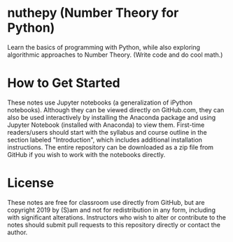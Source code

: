 # nuthepy (Number Theory for Python)
Learn the basics of programming with Python, while also exploring algorithmic approaches to Number Theory. (Write code and do cool math.)

# How to Get Started
These notes use Jupyter notebooks (a generalization of iPython notebooks). Although they can be viewed directly on GitHub.com, they can also be used interactively by installing the Anaconda package and using Jupyter Notebook (installed with Anaconda) to view them. First-time readers/users should start with the syllabus and course outline in the section labeled "Introduction", which includes additional installation instructions. The entire repository can be downloaded as a zip file from GitHub if you wish to work with the notebooks directly.

# License
These notes are free for classroom use directly from GitHub, but are copyright 2019 by (S)am and not for redistribution in any form, including with significant alterations. Instructors who wish to alter or contribute to the notes should submit pull requests to this repository directly or contact the author.
